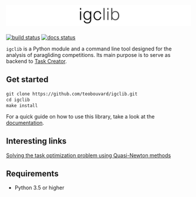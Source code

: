 [![logo](assets/igclib_logo.svg)](https://teobouvard.github.io/)
---

[![build status](https://img.shields.io/circleci/build/github/teobouvard/igclib/master?style=flat-square)](https://circleci.com/gh/teobouvard/igclib)
[![docs status](https://img.shields.io/readthedocs/igclib?style=flat-square)](https://igclib.readthedocs.io/en/latest/)

``igclib`` is a Python module and a command line tool designed for the analysis of paragliding competitions. Its main purpose is to serve as backend to [Task Creator](https://github.com/julien66/meteor-task-creator).

## Get started

```shell
git clone https://github.com/teobouvard/igclib.git
cd igclib
make install
```

For a quick guide on how to use this library, take a look at the [documentation](https://igclib.readthedocs.io/en/latest/).

## Interesting links

[Solving the task optimization problem using Quasi-Newton methods](https://teobouvard.github.io/2019/10/20/task_optimization.html)


## Requirements

* Python 3.5 or higher
